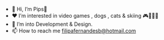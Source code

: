 - 👋 Hi, I’m Pips🦚
- ❤️ I’m interested in video games , dogs , cats & skiing  🎮🐶🐱🎿
- 🌱 I’m into Development & Design.
- 📫 How to reach me filipafernandesb@hotmail.com

<!---
pipsies/pipsies is a ✨ special ✨ repository because its `README.md` (this file) appears on your GitHub profile.
You can click the Preview link to take a look at your changes.
--->
